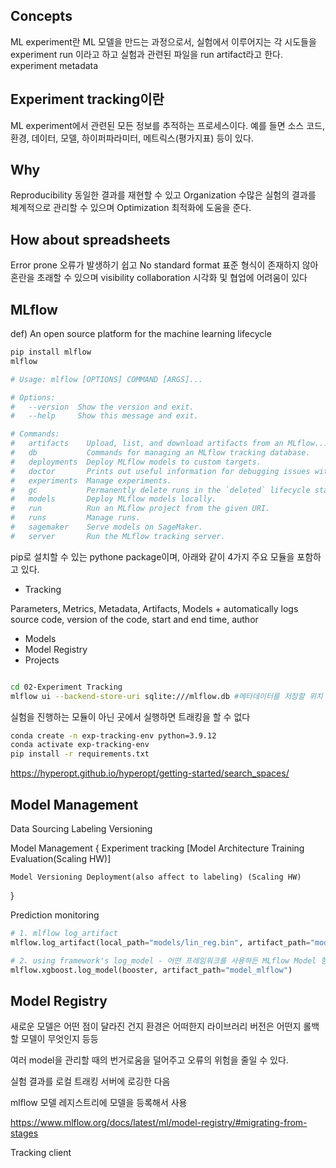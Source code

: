 ## Concepts
ML experiment란 ML 모델을 만드는 과정으로서,
실험에서 이루어지는 각 시도들을 experiment run 이라고 하고
실험과 관련된 파일을 run artifact라고 한다.
experiment metadata

## Experiment tracking이란

ML experiment에서 관련된 모든 정보를 추적하는 프로세스이다.
예를 들면 소스 코드, 환경, 데이터, 모델, 하이퍼파라미터, 메트릭스(평가지표) 등이 있다.

## Why

Reproducibility 동일한 결과를 재현할 수 있고
Organization 수많은 실험의 결과를 체계적으로 관리할 수 있으며
Optimization 최적화에 도움을 준다.

## How about spreadsheets

Error prone 오류가 발생하기 쉽고
No standard format 표준 형식이 존재하지 않아 혼란을 초래할 수 있으며
visibility collaboration 시각화 및 협업에 어려움이 있다

## MLflow

def) An open source platform for the machine learning lifecycle

```Bash
pip install mlflow
mlflow
```
```Bash
# Usage: mlflow [OPTIONS] COMMAND [ARGS]...

# Options:
#   --version  Show the version and exit.
#   --help     Show this message and exit.

# Commands:
#   artifacts    Upload, list, and download artifacts from an MLflow...
#   db           Commands for managing an MLflow tracking database.
#   deployments  Deploy MLflow models to custom targets.
#   doctor       Prints out useful information for debugging issues with MLflow.
#   experiments  Manage experiments.
#   gc           Permanently delete runs in the `deleted` lifecycle stage.
#   models       Deploy MLflow models locally.
#   run          Run an MLflow project from the given URI.
#   runs         Manage runs.
#   sagemaker    Serve models on SageMaker.
#   server       Run the MLflow tracking server.
```

pip로 설치할 수 있는 pythone package이며, 아래와 같이 4가지 주요 모듈을 포함하고 있다.

- Tracking

Parameters, Metrics, Metadata, Artifacts, Models
\+ automatically logs source code, version of the code, start and end time, author 

- Models
- Model Registry
- Projects


```Bash

cd 02-Experiment Tracking
mlflow ui --backend-store-uri sqlite:///mlflow.db #메타데이터를 저장할 위치 지정

```

실험을 진행하는 모듈이 아닌 곳에서 실행하면 트래킹을 할 수 없다


```Bash
conda create -n exp-tracking-env python=3.9.12
conda activate exp-tracking-env
pip install -r requirements.txt
```

https://hyperopt.github.io/hyperopt/getting-started/search_spaces/


## Model Management

Data Sourcing Labeling Versioning

Model Management
{
    Experiment tracking
    [Model Architecture Training Evaluation(Scaling HW)]

    Model Versioning Deployment(also affect to labeling) (Scaling HW)
}

Prediction monitoring

```Python
# 1. mlflow log_artifact
mlflow.log_artifact(local_path="models/lin_reg.bin", artifact_path="models")

# 2. using framework's log_model - 어떤 프레임워크를 사용하든 MLflow Model 형태로 저장한 뒤 다양한 플랫폼에 배포할 수 있다. 
mlflow.xgboost.log_model(booster, artifact_path="model_mlflow")
```



## Model Registry

새로운 모델은 어떤 점이 달라진 건지 환경은 어떠한지 라이브러리 버전은 어떤지 롤백할 모델이 무엇인지 등등

여러 model을 관리할 때의 번거로움을 덜어주고 오류의 위험을 줄일 수 있다.

실험 결과를 로컬 트래킹 서버에 로깅한 다음

mlflow 모델 레지스트리에 모델을 등록해서 사용

https://www.mlflow.org/docs/latest/ml/model-registry/#migrating-from-stages


Tracking client

